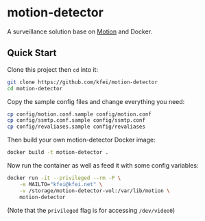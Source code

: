 # motion-detector

A surveillance solution base on
[Motion](http://www.lavrsen.dk/foswiki/bin/view/Motion/WebHome) and Docker.

## Quick Start

Clone this project then `cd` into it:
```bash
git clone https://github.com/kfei/motion-detector
cd motion-detector
```

Copy the sample config files and change everything you need:
```bash
cp config/motion.conf.sample config/motion.conf
cp config/ssmtp.conf.sample config/ssmtp.conf
cp config/revaliases.sample config/revaliases
```

Then build your own motion-detector Docker image:
```bash
docker build -t motion-detector .
```

Now run the container as well as feed it with some config variables:
```bash
docker run -it --privileged --rm -P \
    -e MAILTO="kfei@kfei.net" \
    -v /storage/motion-detector-vol:/var/lib/motion \
    motion-detector
```
(Note that the `privileged` flag is for accessing `/dev/video0`)
